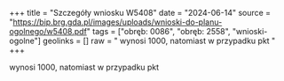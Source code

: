 +++
title = "Szczegóły wniosku W5408"
date = "2024-06-14"
source = "https://bip.brg.gda.pl/images/uploads/wnioski-do-planu-ogolnego/w5408.pdf"
tags = ["obręb: 0086", "obręb: 2558", "wnioski-ogolne"]
geolinks = []
raw = " wynosi 1000, natomiast w przypadku pkt "
+++

 wynosi 1000, natomiast w przypadku pkt 



